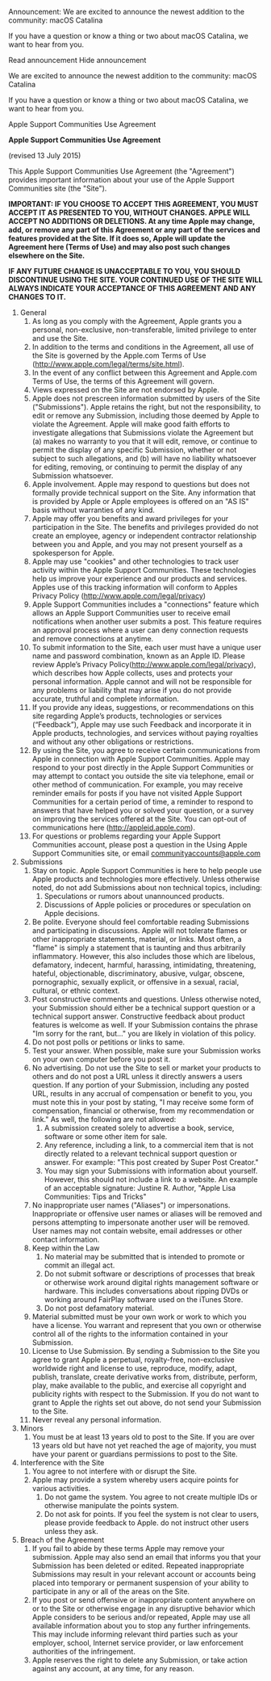 Announcement: We are excited to announce the newest addition to the community: macOS Catalina

If you have a question or know a thing or two about macOS Catalina, we want to hear from you.

Read announcement Hide announcement

We are excited to announce the newest addition to the community: macOS Catalina

If you have a question or know a thing or two about macOS Catalina, we want to hear from you.

Apple Support Communities Use Agreement

**Apple Support Communities Use Agreement**

(revised 13 July 2015)

This Apple Support Communities Use Agreement (the "Agreement") provides important information about your use of the Apple Support Communities site (the "Site").

**IMPORTANT: IF YOU CHOOSE TO ACCEPT THIS AGREEMENT, YOU MUST ACCEPT IT AS PRESENTED TO YOU, WITHOUT CHANGES. APPLE WILL ACCEPT NO ADDITIONS OR DELETIONS. At any time Apple may change, add, or remove any part of this Agreement or any part of the services and features provided at the Site. If it does so, Apple will update the Agreement here (Terms of Use) and may also post such changes elsewhere on the Site.**

**IF ANY FUTURE CHANGE IS UNACCEPTABLE TO YOU, YOU SHOULD DISCONTINUE USING THE SITE. YOUR CONTINUED USE OF THE SITE WILL ALWAYS INDICATE YOUR ACCEPTANCE OF THIS AGREEMENT AND ANY CHANGES TO IT.**

1.  General
    1.  As long as you comply with the Agreement, Apple grants you a personal, non-exclusive, non-transferable, limited privilege to enter and use the Site.
    2.  In addition to the terms and conditions in the Agreement, all use of the Site is governed by the Apple.com Terms of Use (http://www.apple.com/legal/terms/site.html).
    3.  In the event of any conflict between this Agreement and Apple.com Terms of Use, the terms of this Agreement will govern.
    4.  Views expressed on the Site are not endorsed by Apple.
    5.  Apple does not prescreen information submitted by users of the Site ("Submissions"). Apple retains the right, but not the responsibility, to edit or remove any Submission, including those deemed by Apple to violate the Agreement. Apple will make good faith efforts to investigate allegations that Submissions violate the Agreement but (a) makes no warranty to you that it will edit, remove, or continue to permit the display of any specific Submission, whether or not subject to such allegations, and (b) will have no liability whatsoever for editing, removing, or continuing to permit the display of any Submission whatsoever.
    6.  Apple involvement. Apple may respond to questions but does not formally provide technical support on the Site. Any information that is provided by Apple or Apple employees is offered on an "AS IS" basis without warranties of any kind.
    7.  Apple may offer you benefits and award privileges for your participation in the Site. The benefits and privileges provided do not create an employee, agency or independent contractor relationship between you and Apple, and you may not present yourself as a spokesperson for Apple.
    8.  Apple may use "cookies" and other technologies to track user activity within the Apple Support Communities. These technologies help us improve your experience and our products and services. Apples use of this tracking information will conform to Apples Privacy Policy (http://www.apple.com/legal/privacy)
    9.  Apple Support Communities includes a "connections" feature which allows an Apple Support Communities user to receive email notifications when another user submits a post. This feature requires an approval process where a user can deny connection requests and remove connections at anytime.
    10.  To submit information to the Site, each user must have a unique user name and password combination, known as an Apple ID. Please review Apple’s Privacy Policy(http://www.apple.com/legal/privacy), which describes how Apple collects, uses and protects your personal information. Apple cannot and will not be responsible for any problems or liability that may arise if you do not provide accurate, truthful and complete information.
    11.  If you provide any ideas, suggestions, or recommendations on this site regarding Apple’s products, technologies or services (“Feedback”), Apple may use such Feedback and incorporate it in Apple products, technologies, and services without paying royalties and without any other obligations or restrictions.
    12.  By using the Site, you agree to receive certain communications from Apple in connection with Apple Support Communities. Apple may respond to your post directly in the Apple Support Communities or may attempt to contact you outside the site via telephone, email or other method of communication. For example, you may receive reminder emails for posts if you have not visited Apple Support Communities for a certain period of time, a reminder to respond to answers that have helped you or solved your question, or a survey on improving the services offered at the Site. You can opt-out of communications here (http://appleid.apple.com).
    13.  For questions or problems regarding your Apple Support Communities account, please post a question in the Using Apple Support Communities site, or email communityaccounts@apple.com
2.  Submissions
    1.  Stay on topic. Apple Support Communities is here to help people use Apple products and technologies more effectively. Unless otherwise noted, do not add Submissions about non technical topics, including:
        1.  Speculations or rumors about unannounced products.
        2.  Discussions of Apple policies or procedures or speculation on Apple decisions.
    2.  Be polite. Everyone should feel comfortable reading Submissions and participating in discussions. Apple will not tolerate flames or other inappropriate statements, material, or links. Most often, a "flame" is simply a statement that is taunting and thus arbitrarily inflammatory. However, this also includes those which are libelous, defamatory, indecent, harmful, harassing, intimidating, threatening, hateful, objectionable, discriminatory, abusive, vulgar, obscene, pornographic, sexually explicit, or offensive in a sexual, racial, cultural, or ethnic context.
    3.  Post constructive comments and questions. Unless otherwise noted, your Submission should either be a technical support question or a technical support answer. Constructive feedback about product features is welcome as well. If your Submission contains the phrase "Im sorry for the rant, but…" you are likely in violation of this policy.
    4.  Do not post polls or petitions or links to same.
    5.  Test your answer. When possible, make sure your Submission works on your own computer before you post it.
    6.  No advertising. Do not use the Site to sell or market your products to others and do not post a URL unless it directly answers a users question. If any portion of your Submission, including any posted URL, results in any accrual of compensation or benefit to you, you must note this in your post by stating, "I may receive some form of compensation, financial or otherwise, from my recommendation or link." As well, the following are not allowed:
        1.  A submission created solely to advertise a book, service, software or some other item for sale.
        2.  Any reference, including a link, to a commercial item that is not directly related to a relevant technical support question or answer. For example: "This post created by Super Post Creator."
        3.  You may sign your Submissions with information about yourself. However, this should not include a link to a website. An example of an acceptable signature: Justine R. Author, "Apple Lisa Communities: Tips and Tricks"
    7.  No inappropriate user names ("Aliases") or impersonations. Inappropriate or offensive user names or aliases will be removed and persons attempting to impersonate another user will be removed. User names may not contain website, email addresses or other contact information.
    8.  Keep within the Law
        1.  No material may be submitted that is intended to promote or commit an illegal act.
        2.  Do not submit software or descriptions of processes that break or otherwise work around digital rights management software or hardware. This includes conversations about ripping DVDs or working around FairPlay software used on the iTunes Store.
        3.  Do not post defamatory material.
    9.  Material submitted must be your own work or work to which you have a license. You warrant and represent that you own or otherwise control all of the rights to the information contained in your Submission.
    10.  License to Use Submission. By sending a Submission to the Site you agree to grant Apple a perpetual, royalty-free, non-exclusive worldwide right and license to use, reproduce, modify, adapt, publish, translate, create derivative works from, distribute, perform, play, make available to the public, and exercise all copyright and publicity rights with respect to the Submission. If you do not want to grant to Apple the rights set out above, do not send your Submission to the Site.
    11.  Never reveal any personal information.
3.  Minors
    1.  You must be at least 13 years old to post to the Site. If you are over 13 years old but have not yet reached the age of majority, you must have your parent or guardians permissions to post to the Site.
4.  Interference with the Site
    1.  You agree to not interfere with or disrupt the Site.
    2.  Apple may provide a system whereby users acquire points for various activities.
        1.  Do not game the system. You agree to not create multiple IDs or otherwise manipulate the points system.
        2.  Do not ask for points. If you feel the system is not clear to users, please provide feedback to Apple. do not instruct other users unless they ask.
5.  Breach of the Agreement
    1.  If you fail to abide by these terms Apple may remove your submission. Apple may also send an email that informs you that your Submission has been deleted or edited. Repeated inappropriate Submissions may result in your relevant account or accounts being placed into temporary or permanent suspension of your ability to participate in any or all of the areas on the Site.
    2.  If you post or send offensive or inappropriate content anywhere on or to the Site or otherwise engage in any disruptive behavior which Apple considers to be serious and/or repeated, Apple may use all available information about you to stop any further infringements. This may include informing relevant third parties such as your employer, school, Internet service provider, or law enforcement authorities of the infringement.
    3.  Apple reserves the right to delete any Submission, or take action against any account, at any time, for any reason.